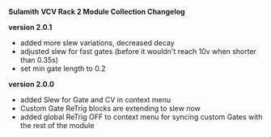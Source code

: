  **Sulamith**
 **VCV Rack 2 Module Collection Changelog**

**version 2.0.1**
* added more slew variations, decreased decay
* adjusted slew for fast gates (before it wouldn't reach 10v when shorter than 0.35s)
* set min gate length to 0.2

**version 2.0.0**
* added Slew for Gate and CV in context menu
* Custom Gate ReTrig blocks are extending to slew now
* added global ReTrig OFF to context menu for syncing custom Gates with the rest of the module
